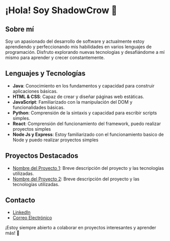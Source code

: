 # ¡Hola! Soy ShadowCrow 👋

## Sobre mí
Soy un apasionado del desarrollo de software y actualmente estoy aprendiendo y perfeccionando mis habilidades en varios lenguajes de programación. Disfruto explorando nuevas tecnologías y desafiándome a mí mismo para aprender y crecer constantemente.

## Lenguajes y Tecnologías
- **Java**: Conocimiento en los fundamentos y capacidad para construir aplicaciones básicas.
- **HTML & CSS**: Capaz de crear y diseñar páginas web estáticas.
- **JavaScript**: Familiarizado con la manipulación del DOM y funcionalidades básicas.
- **Python**: Comprensión de la sintaxis y capacidad para escribir scripts simples.
- **React**: Comprensión del funcionamiento del framework, puedo realizar proyectos simples
- **Node Js y Express**: Estoy familiarizado con el funcionamiento basico de Node y puedo realizar proyectos simples

## Proyectos Destacados
- [Nombre del Proyecto 1](enlace-al-proyecto): Breve descripción del proyecto y las tecnologías utilizadas.
- [Nombre del Proyecto 2](enlace-al-proyecto): Breve descripción del proyecto y las tecnologías utilizadas.

## Contacto
- [LinkedIn](www.linkedin.com/in/mairon-henry-fernández-orellana-4262b823b)
- [Correo Electrónico](maironfernandezorellana98@gmail.com)

¡Estoy siempre abierto a colaborar en proyectos interesantes y aprender más! 🚀


